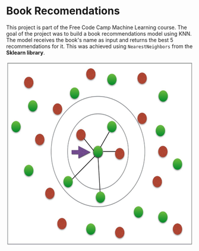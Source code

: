 # Book Recomendations

This project is part of the Free Code Camp Machine Learning course. The goal of the project was to build a book recommendations model using KNN. The model receives the book's name as input and returns the best 5 recommendations for it. This was achieved using `NearestNeighbors` from the **Sklearn library**.

<p align="center">
  <img src="./docs/NN.jpg" height=500px>
</p>
